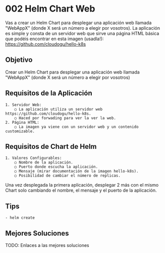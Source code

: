 # 002 Helm Chart Web
Vas a crear un Helm Chart para desplegar una aplicación web llamada "WebAppX" (donde X será un número a elegir por vosotros). La aplicación es simple y consta de un servidor web que sirve una página HTML básica que podéis encontrar en esta imagen (usadla!): https://github.com/cloudogu/hello-k8s

## Objetivo
Crear un Helm Chart para desplegar una aplicación web llamada "WebAppX" (donde X será un número a elegir por vosotros)

## Requisitos de la Aplicación
	1. Servidor Web:
		○ La aplicación utiliza un servidor web https://github.com/cloudogu/hello-k8s.
		○ Haced por forwading para ver la ver la web.
	2. Página HTML:
		○ La imagen ya viene con un servidor web y un contenido customizable.

## Requisitos de Chart de Helm
	1. Valores Configurables:
		○ Nombre de la aplicación.
		○ Puerto donde escucha la aplicación.
		○ Mensaje (mirar documentación de la imagen hello-k8s).
		○ Posibilidad de cambiar el número de replicas.

Una vez desplegada la primera aplicación, desplegar 2 más con el mismo Chart solo cambiando el nombre, el mensaje y el puerto de la aplicación.

## Tips
	- helm create

## Mejores Soluciones
TODO: Enlaces a las mejores soluciones